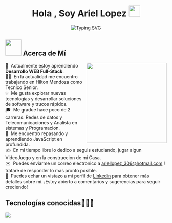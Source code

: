<h1 align="center">Hola , Soy Ariel Lopez <img src="https://media.giphy.com/media/hvRJCLFzcasrR4ia7z/giphy.gif" width="35"></h1>
<p align="center">
  <a href="https://git.io/typing-svg"><img src="https://readme-typing-svg.herokuapp.com?font=Fira+Code&pause=1000&color=9811F7&random=false&width=435&lines=Analista+en+Sistemas+y+Programador;Redes+de+datos+y+Telecomunicaciones;T%C3%A9cnico+Senior+en+Hilton+Mendoza" alt="Typing SVG" /></a>
</p>
	
## <picture><img src = "https://github.com/7oSkaaa/7oSkaaa/blob/main/Images/about_me.gif?raw=true" width = 50px></picture> Acerca de Mí

<picture> <img align="right" src="https://github.com/7oSkaaa/7oSkaaa/blob/main/Images/Right_Side.gif?raw=true" width = 250px></picture>
🌱 &nbsp;Actualmente estoy aprendiendo **Desarrollo WEB Full-Stack**.\
👨‍💻 &nbsp;En la actualidad me encuentro trabajando en Hilton Mendoza como Tecnico Senior.\
💡 &nbsp;Me gusta explorar nuevas tecnologías y desarrollar soluciones de software y trucos rápidos.\
🎓 &nbsp;Me gradue hace poco de 2 carreras. Redes de datos y Telecomunicaciones y Analista en sistemas y Programacion.\
🌱 &nbsp;Me encuentro repasando y aprendiendo JavaScript en profundida.\
✍️ &nbsp;En mi tiempo libre lo dedico a seguis estudiando, jugar algun VideoJuego y en la construccion de mi Casa.\
✉️ &nbsp;Puedes enviarme un correo electronico a ariellopez_306@hotmail.com ! tratare de responder lo mas pronto posible.\
📄 &nbsp;Puedes echar un vistazo a mi perfil de [Linkedin](https://www.linkedin.com/in/ariel-fernando-lopez) para obtener más detalles sobre mí. ¡Estoy abierto a comentarios y sugerencias para seguir creciendo!
<br>
<h2 >Tecnologías conocidas👨🏻‍💻</h2>
<!--tech stack icons-->
<p align="left">
  <a href="https://skillicons.dev">
    <img src="https://skillicons.dev/icons?i=androidstudio,arduino,java,php,css,html,js,nodejs,mysql,discord,git,github,gmail,linkedin,eclipse,vscode,bash,linux,windows,ps&perline=12" />
  </a>
</p>
